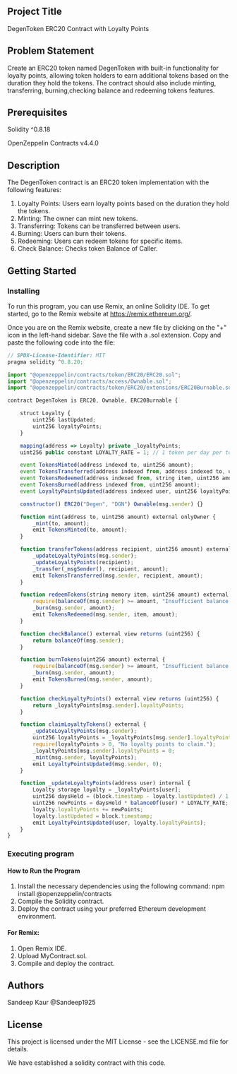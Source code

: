 ## Project Title  
DegenToken ERC20 Contract with Loyalty Points

## Problem Statement
Create an ERC20 token named DegenToken with built-in functionality for loyalty points, allowing token holders to earn additional tokens based on the duration they hold the tokens. The contract should also include minting, transferring, burning,checking balance and redeeming tokens features.

## Prerequisites
Solidity ^0.8.18

OpenZeppelin Contracts v4.4.0 

## Description  
The DegenToken contract is an ERC20 token implementation with the following features:

1. Loyalty Points: Users earn loyalty points based on the duration they hold the tokens.
2. Minting: The owner can mint new tokens.
3. Transferring: Tokens can be transferred between users.
4. Burning: Users can burn their tokens.
5. Redeeming: Users can redeem tokens for specific items.
6. Check Balance: Checks token Balance of Caller.


## Getting Started

### Installing  
To run this program, you can use Remix, an online Solidity IDE. To get started, go to the Remix website at https://remix.ethereum.org/.

Once you are on the Remix website, create a new file by clicking on the "+" icon in the left-hand sidebar. Save the file with a .sol extension. Copy and paste the following code into the file:

```javascript
// SPDX-License-Identifier: MIT
pragma solidity ^0.8.20;

import "@openzeppelin/contracts/token/ERC20/ERC20.sol";
import "@openzeppelin/contracts/access/Ownable.sol";
import "@openzeppelin/contracts/token/ERC20/extensions/ERC20Burnable.sol";

contract DegenToken is ERC20, Ownable, ERC20Burnable {

    struct Loyalty {
        uint256 lastUpdated;
        uint256 loyaltyPoints;
    }

    mapping(address => Loyalty) private _loyaltyPoints;
    uint256 public constant LOYALTY_RATE = 1; // 1 token per day per token held

    event TokensMinted(address indexed to, uint256 amount);
    event TokensTransferred(address indexed from, address indexed to, uint256 amount);
    event TokensRedeemed(address indexed from, string item, uint256 amount);
    event TokensBurned(address indexed from, uint256 amount);
    event LoyaltyPointsUpdated(address indexed user, uint256 loyaltyPoints);

    constructor() ERC20("Degen", "DGN") Ownable(msg.sender) {}

    function mint(address to, uint256 amount) external onlyOwner {
        _mint(to, amount);
        emit TokensMinted(to, amount);
    }

    function transferTokens(address recipient, uint256 amount) external {
        _updateLoyaltyPoints(msg.sender);
        _updateLoyaltyPoints(recipient);
        _transfer(_msgSender(), recipient, amount);
        emit TokensTransferred(msg.sender, recipient, amount);
    }

    function redeemTokens(string memory item, uint256 amount) external {
        require(balanceOf(msg.sender) >= amount, "Insufficient balance to redeem tokens.");
        _burn(msg.sender, amount);
        emit TokensRedeemed(msg.sender, item, amount);
    }

    function checkBalance() external view returns (uint256) {
        return balanceOf(msg.sender);
    }

    function burnTokens(uint256 amount) external {
        require(balanceOf(msg.sender) >= amount, "Insufficient balance to burn tokens.");
        _burn(msg.sender, amount);
        emit TokensBurned(msg.sender, amount);
    }

    function checkLoyaltyPoints() external view returns (uint256) {
        return _loyaltyPoints[msg.sender].loyaltyPoints;
    }

    function claimLoyaltyTokens() external {
        _updateLoyaltyPoints(msg.sender);
        uint256 loyaltyPoints = _loyaltyPoints[msg.sender].loyaltyPoints;
        require(loyaltyPoints > 0, "No loyalty points to claim.");
        _loyaltyPoints[msg.sender].loyaltyPoints = 0;
        _mint(msg.sender, loyaltyPoints);
        emit LoyaltyPointsUpdated(msg.sender, 0);
    }

    function _updateLoyaltyPoints(address user) internal {
        Loyalty storage loyalty = _loyaltyPoints[user];
        uint256 daysHeld = (block.timestamp - loyalty.lastUpdated) / 1 days;
        uint256 newPoints = daysHeld * balanceOf(user) * LOYALTY_RATE;
        loyalty.loyaltyPoints += newPoints;
        loyalty.lastUpdated = block.timestamp;
        emit LoyaltyPointsUpdated(user, loyalty.loyaltyPoints);
    }
}


```

###  Executing program    
#### How to Run the Program      
1. Install the necessary dependencies using the following command:
npm install @openzeppelin/contracts
2. Compile the Solidity contract.
3. Deploy the contract using your preferred Ethereum development environment.  

#### For Remix:    
1. Open Remix IDE.  
2. Upload MyContract.sol.  
3. Compile and deploy the contract.  


## Authors  
Sandeep Kaur @Sandeep1925

## License  
This project is licensed under the MIT License - see the LICENSE.md file for details.  

We have established a solidity contract with this code. 
